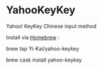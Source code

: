 # YahooKeyKey
Yahoo! KeyKey Chinese input method

Install via [Homebrew](https://brew.sh/) :

brew tap Yi-Kai/yahoo-keykey 

brew cask install yahoo-keykey
